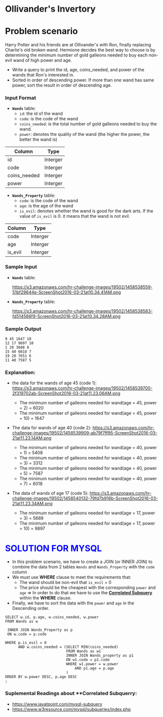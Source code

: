 # Ollivander's Invertory

# Problem scenario

Harry Potter and his friends are at Ollivander's with Ron, finally replacing Charlie's old broken wand.
Hermione decides the best way to choose is by determining the minimum number of gold galleons needed to buy each non-evil wand of high power and age.
- Write a query to print the id, age, coins_needed, and power of the wands that Ron's interested in.
- Sorted in order of descending power. If more than one wand has same power, sort the result in order of descending age.

### Input Format

* **`Wands`** table:
    * `id`: the id of the wand
    * `code`: is the code of the wand
    * `coins_needed`: is the total number of gold galleons needed to buy the wand.
    * `power`: denotes the quality of the wand (the higher the power, the better the wand is)
    
|<strong>Column<strong>| <strong>Type<strong>|
|-------------|---------------|
|id| Interger| 
|code| Interger| 
|coins_needed| Interger| 
|power| Interger| 


* **`Wands_Property`** table:
    * `code`: is the code of the wand
    * `age`: is the age of the wand
    * `is_evil`: denotes whether the wand is good for the dark arts. If the value of `is_evil` is 0. it means that the wand is not evil. 

|<strong>Column<strong>| <strong>Type<strong>|
|-------------|---------------|
|code| Interger| 
|age| Interger| 
|is_evil| Interger|
    
    
### Sample Input

- **`Wands`** table:
    
    https://s3.amazonaws.com/hr-challenge-images/19502/1458538559-51bf29644e-ScreenShot2016-03-21at10.34.41AM.png
    
- **`Wands_Property`** table:
    
    https://s3.amazonaws.com/hr-challenge-images/19502/1458538583-fd514566f9-ScreenShot2016-03-21at10.34.28AM.png
    
### Sample Output
    
```
9 45 1647 10
12 17 9897 10
1 20 3688 8
15 40 6018 7
19 20 7651 6
11 40 7587 5
```
    
### Explanation:

- the data for the wands of age 45 (code 1):
    https://s3.amazonaws.com/hr-challenge-images/19502/1458539700-2f319702ab-ScreenShot2016-03-21at11.23.06AM.png
    
    * The minimum number of galleons needed for wand(age = 45, power = 2)  = 6020
    * The minimum number of galleons needed for wand(age = 45, power = 10)  = 1647
    
- The data for wands of age 40 (code 2):
    https://s3.amazonaws.com/hr-challenge-images/19502/1458539909-ab79f7ff95-ScreenShot2016-03-21at11.23.14AM.png
    
    * The minimum number of galleons needed for wand(age = 40, power = 1)  = 5408
    * The minimum number of galleons needed for wand(age = 40, power = 3)  = 3312
    * The minimum number of galleons needed for wand(age = 40, power = 5)  = 7587
    * The minimum number of galleons needed for wand(age = 40, power = 7)  = 6018

- The data of wands of age 17 (code 5):
    https://s3.amazonaws.com/hr-challenge-images/19502/1458540132-79fd7b916b-ScreenShot2016-03-21at11.23.34AM.png
    
    * The minimum number of galleons needed for wand(age = 17, power = 3)  = 5689
    * The minimum number of galleons needed for wand(age = 17, power = 10) = 9897


# <span style="color:blue">SOLUTION FOR MYSQL</span>
    
- In this problem scenario, we have to create a JOIN (or INNER JOIN) to combine the data from 2 tables `Wands` and `Wands_Property` with the `code` column
- We must use **WHERE** clause to meet the requirements that:
    * The wand should be non-evil that `is_evil` = 0
    * The price should be the cheapest with the corresponding `power` and `age`
=> In order to do that we have to use the **[Correlated Subquery](https://dev.mysql.com/doc/refman/8.0/en/correlated-subqueries.html)** within the **WHERE** clause.
- Finally, we have to sort the data with the `power` and `age` in the Descending order.
    
```mysql
SELECT w.id, p.age, w.coins_needed, w.power
FROM Wands as w

 INNER JOIN Wands_Property as p
 ON w.code = p.code

WHERE p.is_evil = 0
      AND w.coins_needed = (SELECT MIN(coins_needed) 
                            FROM Wands as w1
                            INNER JOIN Wands_property as p1
                            ON w1.code = p1.code
                            WHERE w1.power = w.power
                                AND p1.age = p.age
                            )
ORDER BY w.power DESC, p.age DESC
;
```
    
### Suplemental Readings about **Correlated Subquerry:
* https://www.javatpoint.com/mysql-subquery
* https://www.w3resource.com/mysql/subqueries/index.php



```python

```
